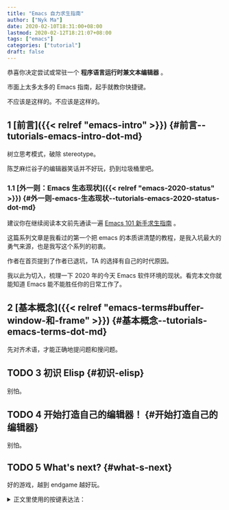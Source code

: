 ```yaml
---
title: "Emacs 自力求生指南"
author: ["Nyk Ma"]
date: 2020-02-10T18:31:00+08:00
lastmod: 2020-02-12T18:21:07+08:00
tags: ["emacs"]
categories: ["tutorial"]
draft: false
---
```


恭喜你决定尝试或常驻一个 **程序语言运行时兼文本编辑器** 。

市面上太多太多的 Emacs 指南，起手就教你快捷键。

不应该是这样的。不应该是这样的。


## <span class="section-num">1</span> [前言]({{< relref "emacs-intro" >}}) {#前言--tutorials-emacs-intro-dot-md}

树立思考模式，破除 stereotype。

陈芝麻烂谷子的编辑器笑话并不好玩，扔到垃圾桶里吧。


### <span class="section-num">1.1</span> [外一则：Emacs 生态现状]({{< relref "emacs-2020-status" >}}) {#外一则-emacs-生态现状--tutorials-emacs-2020-status-dot-md}

建议你在继续阅读本文前先通读一遍 [Emacs 101 新手求生指南](https://github.com/emacs-tw/emacs-101-beginner-survival-guide) 。

这篇系列文章是我看过的第一个把 emacs 的本质讲清楚的教程，是我入坑最大的勇气来源，也是我写这个系列的初衷。

作者在首页提到了作者已退坑，TA 的选择有自己的时代原因。

我以此为切入，梳理一下 2020 年的今天 Emacs 软件环境的现状。看完本文你就能知道 Emacs 能不能胜任你的日常工作了。


## <span class="section-num">2</span> [基本概念]({{< relref "emacs-terms#buffer-window-和-frame" >}}) {#基本概念--tutorials-emacs-terms-dot-md}

先对齐术语，才能正确地提问题和搜问题。


## <span class="org-todo todo TODO">TODO</span> <span class="section-num">3</span> 初识 Elisp {#初识-elisp}

别怕。


## <span class="org-todo todo TODO">TODO</span> <span class="section-num">4</span> 开始打造自己的编辑器！ {#开始打造自己的编辑器}

别怕。


## <span class="org-todo todo TODO">TODO</span> <span class="section-num">5</span> What's next? {#what-s-next}

好的游戏，越到 endgame 越好玩。

<details>
<summary>
正文里使用的按键表达法：
</summary>
<p class="details">

`C-g`
: `Ctrl + g`

`C-x C-s`
: 按下 Ctrl，按 x，按 s，松开 Ctrl

`C-c C-e l o`
: 按下 Ctrl，按 c，按 e，松开 Ctrl，按 l，按 o

`C-M-b`
: 按下 Ctrl 和 Alt (Meta)，按 b，松开 Ctrl 和 Alt

`C-h P org RET`
: `Ctrl+h` ，然后按大写 `P` （ `Shift + p` ），然后打入 `org` ，回车
</p>
</details>
